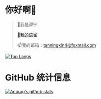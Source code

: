 # 你好啊👋
> 💞️我是谭宁
> 
> [👀我的语雀](https://www.yuque.com/tanning/epv4c9)
> 
> 📫我的邮箱：tanningxin4@foxmail.com

[![Top Langs](https://github-readme-stats.vercel.app/api/top-langs/?username=en-o)](https://github.com/anuraghazra/github-readme-stats)

#  GitHub 统计信息
[![Anurag's github stats](https://github-readme-stats.vercel.app/api?username=en-o)](https://github.com/anuraghazra/github-readme-stats)
